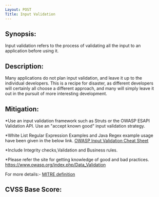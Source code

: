 ```yaml
---
Layout: POST
Title: Input Validation
---
```

Synopsis:
---------------
Input validation refers to the process of validating all the input to an application before using it. 

Description:
------------------

Many applications do not plan input validation, and leave it up to the individual developers. This is a recipe for disaster, as different developers will certainly all choose a different approach, and many will simply leave it out in the pursuit of more interesting development.

Mitigation:
---------------
*Use an input validation framework such as Struts or the OWASP ESAPI Validation API.
Use an "accept known good" input validation strategy.

*White List Regular Expression Examples and Java Regex example usage have been given in the below link.
[OWASP Input Validation Cheat Sheet
](https://www.owasp.org/index.php/Input_Validation_Cheat_Sheet)

*Include Integrity checks,Validation and Business rules.

*Please refer the site for getting knowledge of good and bad practices.
https://www.owasp.org/index.php/Data_Validation

For more details:- [MITRE definition](http://cwe.mitre.org/data/definitions/20.html) 

CVSS Base Score:
----------------------------

